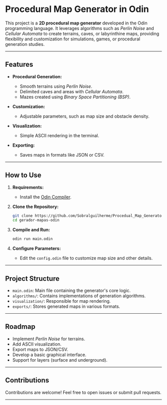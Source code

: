 # **Procedural Map Generator in Odin**

This project is a **2D procedural map generator** developed in the Odin programming language. It leverages algorithms such as *Perlin Noise* and *Cellular Automata* to create terrains, caves, or labyrinthine maps, providing flexibility and customization for simulations, games, or procedural generation studies.

---

## **Features**
- **Procedural Generation:**
  - Smooth terrains using *Perlin Noise*.
  - Delimited caves and areas with *Cellular Automata*.
  - Mazes created using *Binary Space Partitioning (BSP)*.

- **Customization:**
  - Adjustable parameters, such as map size and obstacle density.

- **Visualization:**
  - Simple ASCII rendering in the terminal.

- **Exporting:**
  - Saves maps in formats like JSON or CSV.

---

## **How to Use**
1. **Requirements:**
   - Install the [Odin Compiler](https://odin-lang.org/).

2. **Clone the Repository:**
   ```bash
   git clone https://github.com/Sobralguilherme/Procedual_Map_Generator_in_Odin
   cd gerador-mapas-odin
   ```

3. **Compile and Run:**
   ```bash
   odin run main.odin
   ```

4. **Configure Parameters:**
   - Edit the `config.odin` file to customize map size and other details.

---

## **Project Structure**
- `main.odin`: Main file containing the generator's core logic.
- `algorithms/`: Contains implementations of generation algorithms.
- `visualization/`: Responsible for map rendering.
- `exports/`: Stores generated maps in various formats.

---

## **Roadmap**
- Implement *Perlin Noise* for terrains.
- Add ASCII visualization.
- Export maps to JSON/CSV.
- Develop a basic graphical interface.
- Support for layers (surface and underground).

---

## **Contributions**
Contributions are welcome! Feel free to open issues or submit pull requests.

--- 

